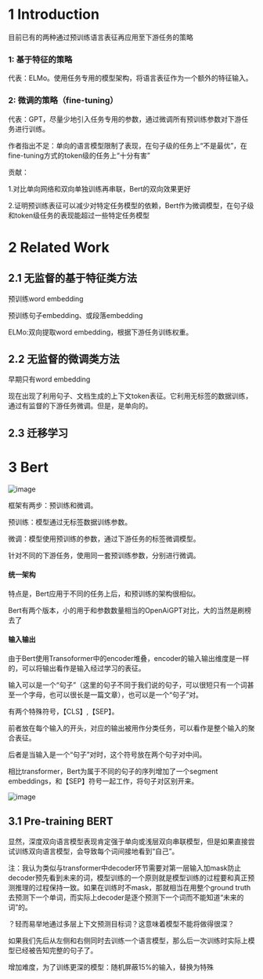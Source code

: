 # 1 Introduction
目前已有的两种通过预训练语言表征再应用至下游任务的策略
### 1: 基于特征的策略
代表：ELMo。使用任务专用的模型架构，将语言表征作为一个额外的特征输入。
### 2: 微调的策略（fine-tuning）
代表：GPT，尽量少地引入任务专用的参数，通过微调所有预训练参数对下游任务进行训练。



作者指出不足：单向的语言模型限制了表现，在句子级的任务上“不是最优”，在fine-tuning方式的token级的任务上“十分有害”

贡献：

1.对比单向网络和双向单独训练再串联，Bert的双向效果更好

2.证明预训练表征可以减少对特定任务模型的依赖，Bert作为微调模型，在句子级和token级任务的表现能超过一些特定任务模型


# 2 Related Work
## 2.1 无监督的基于特征类方法
预训练word embedding

预训练句子embedding、或段落embedding

ELMo:双向提取word embedding，根据下游任务训练权重。
## 2.2 无监督的微调类方法
早期只有word embedding

现在出现了利用句子、文档生成的上下文token表征。它利用无标签的数据训练，通过有监督的下游任务微调。但是，是单向的。
## 2.3 迁移学习

# 3 Bert

![image](https://user-images.githubusercontent.com/21083001/147463866-02c81396-9f61-4c98-ad0c-29c834edf225.png)

框架有两步：预训练和微调。

预训练：模型通过无标签数据训练参数。

微调：模型使用预训练的参数，通过下游任务的标签微调模型。

针对不同的下游任务，使用同一套预训练参数，分别进行微调。

#### 统一架构 
特点是，Bert应用于不同的任务上后，和预训练的架构很相似。

Bert有两个版本，小的用于和参数数量相当的OpenAiGPT对比，大的当然是刷榜去了

#### 输入输出
由于Bert使用Transoformer中的encoder堆叠，encoder的输入输出维度是一样的，可以将输出看作是输入经过学习的表征。

输入可以是一个“句子”（这里的句子不同于我们说的句子，可以很短只有一个词甚至一个字母，也可以很长是一篇文章），也可以是一个“句子”对。

有两个特殊符号，【CLS】,【SEP】。

前者放在每个输入的开头，对应的输出被用作分类任务，可以看作是整个输入的聚合表征。

后者是当输入是一个“句子”对时，这个符号放在两个句子对中间。

相比transformer，Bert为属于不同的句子的序列增加了一个segment embeddings，和【SEP】符号一起工作，将句子对区别开来。

![image](https://user-images.githubusercontent.com/21083001/147464430-ebe2a81c-2984-49ae-8f9a-7d50f92abd18.png)


## 3.1 Pre-training BERT
显然，深度双向语言模型表现肯定强于单向或浅层双向串联模型，但是如果直接尝试训练双向语言模型，会导致每个词间接地看到“自己”。

注：我认为类似与transformer中decoder环节需要对第一层输入加mask防止decoder预先看到未来的词，模型训练的一个原则就是模型训练的过程要和真正预测推理的过程保持一致。如果在训练时不mask，那就相当在用整个ground truth去预测下一个单词，而实际上decoder是逐个预测下一个词而不能知道“未来的词”的。

？轻而易举地通过多层上下文预测目标词？这意味着模型不能将做得很深？

如果我们先后从左侧和右侧同时去训练一个语言模型，那么后一次训练时实际上模型已经被告知完整的句子了。

增加难度，为了训练更深的模型：随机屏蔽15%的输入，替换为特殊
